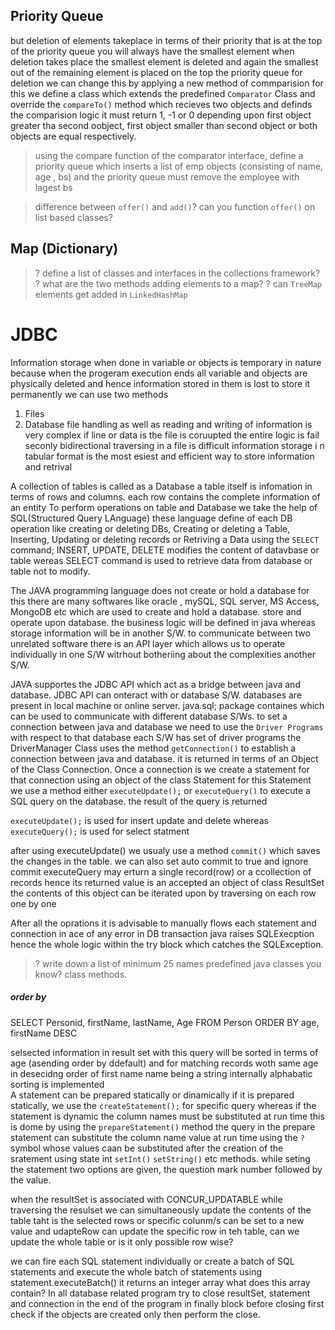 
## Priority Queue

but deletion of elements takeplace in terms of their priority that is at the top of the priority queue you will always have the smallest element when deletion takes place the smallest element is deleted and again the smallest out of the remaining element is placed on the top the priority queue for deletion we can change this by applying a new method of commparision for this we define a class which extends the predefined `Comparator` Class and override the `compareTo()` method which recieves two objects and definds the comparision logic it must return 1, -1 or 0 depending upon first object greater tha second oobject, first object smaller than second object or both objects are equal respectively.

> using the compare function of the comparator interface, define a priority queue which inserts a list of emp objects (consisting of name, age , bs) and the priority queue must remove the employee with lagest bs 

> difference between `offer()` and `add()`? can you function `offer()` on list based classes?   
>

## Map (Dictionary)

> ? define a list of classes and interfaces in the collections framework?
> ? what are the two methods adding elements to a map?
> ? can `TreeMap` elements get added in `LinkedHashMap`


# JDBC

Information storage when done in variable or objects is temporary in nature because when the progeram execution ends all variable and objects are physically deleted and hence information stored in them is lost to store it permanently we can use two methods 
1. Files
2. Database
file handling as well as reading and writing of information is very complex if line or data is the file is coruupted the entire logic is fail
seconly bidirectional traversing in a file is difficult information storage i   n tabular format is the most esiest and efficient way to store information and retrival 

A collection of tables is called as a Database a table itself is infomation in terms of rows and columns. each row contains the complete information of an entity
To perform operations on table and Database we take the help of SQL(Structured Query LAnguage) these language define of each DB operation like creating or deleting DBs, Creating or deleting a Table, Inserting, Updating or deleting records or Retriving a Data using the `SELECT` command;
INSERT, UPDATE, DELETE modifies the content of datavbase or table wereas SELECT command is used to retrieve data from database or table not to modify.

The JAVA programming language does not create or hold a database for this there are many softwares like oracle , mySQL, SQL server, MS Access, MongoDB etc which are used to create and hold a database. store and operate upon database. the business logic will be defined in java whereas storage information will be in another S/W. to communicate between two unrelated software there is an API layer which allows us to operate individually in one S/W witrhout botheriing about the complexities another S/W.

JAVA supportes the JDBC API which act as a bridge between java and database. JDBC API can onteract with or database S/W.  databases are present in local machine or online server.
java.sql; package containes which can be used to communicate with different database S/Ws. to set a connection between java and database we need to use the `Driver Programs` with respect to that database each S/W has set of driver programs the DriverManager Class uses the method `getConnection()` to establish a connection between java and database. it is returned in terms of an Object of the Class Connection. Once a connection is we create a statement for that connection using an object of the class Statement for this Statement we use a method either `executeUpdate();` or `executeQuery()` to execute a SQL query on the database. the result of the query is returned

`executeUpdate();` is used for insert update and delete whereas 
`executeQuery();` is used for select statment 

after using executeUpdate() we usualy use a method `commit()` which saves the changes in the table. we can also set auto commit to true and ignore commit
executeQuery may erturn a single record(row) or a ccollection of records hence its returned value is an accepted an object of class ResultSet the contents of this object can be iterated upon by traversing on each row one by one 

After all the oprations it is advisable to manually flows each statement and connection in ace of any error in DB transaction java raises SQLExecption hence the whole logic within the try block which catches the SQLException.

> ? write down a list of minimum 25 names predefined java classes you know? class methods.

##### order by

SELECT Personid, firstName, lastName, Age FROM Person ORDER BY age, firstName DESC

selsected information in result set with this query will be sorted in terms of age (asending order by ddefault) and for matching records woth same age in desecidng order of first name
name being a string internally alphabatic sorting is implemented   
A statement can be prepared statically or dinamically if it is prepared statically, we use the `createStatement();` for specific query whereas if the statement is dynamic the column names must be substituted at run time this is dome by using the `prepareStatement()` method the query in the prepare statement can substitute the column name value at run time using the `?` symbol whose values caan be substituted after the creation of the sratement using state int `setInt()` `setString()` etc methods. while seting the statement two options are given, the question mark number followed by the value.


when the resultSet is associated with CONCUR_UPDATABLE while traversing the resulset we can simultaneously update the contents of the table taht is the selected rows or specific colunm/s can be set to a new value and udapteRow can update the specific row in teh table, can we update the whole table or is it only possible row wise?

we can fire each SQL statement individually or  create a batch of SQL statements and execute the whole batch of statements using statement.executeBatch() it returns an integer array what does this array contain? In all database related program try to close resultSet, statement and connection in the end of the program in finally block before closing first check if the objects are created only then perform the close.